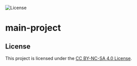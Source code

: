 ![License]([https://img.shields.io/badge/license-CC%20BY--NC--SA%204.0-blue.svg](https://img.shields.io/badge/License-CC%20BY--NC--SA%204.0-blue.svg)) 
# main-project
## License

This project is licensed under the [CC BY-NC-SA 4.0 License](https://creativecommons.org/licenses/by-nc-sa/4.0/).
